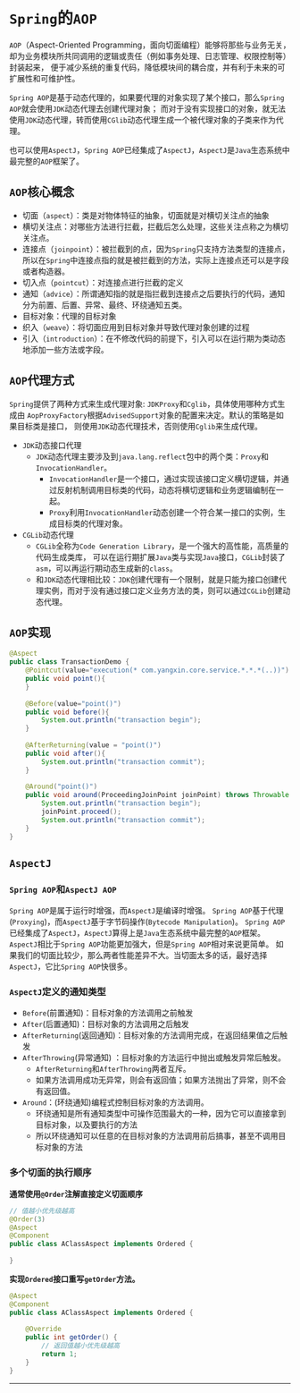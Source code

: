# `Spring`的`AOP`

`AOP`（Aspect-Oriented Programming，面向切面编程）能够将那些与业务无关，
却为业务模块所共同调用的逻辑或责任（例如事务处理、日志管理、权限控制等）封装起来，
便于减少系统的重复代码，降低模块间的耦合度，并有利于未来的可扩展性和可维护性。

`Spring AOP`是基于动态代理的，如果要代理的对象实现了某个接口，那么`Spring AOP`就会使用`JDK`动态代理去创建代理对象；
而对于没有实现接口的对象，就无法使用`JDK`动态代理，转而使用`CGlib`动态代理生成一个被代理对象的子类来作为代理。

也可以使用`AspectJ`，`Spring AOP`已经集成了`AspectJ`，`AspectJ`是`Java`生态系统中最完整的`AOP`框架了。

## <a id="aophxgn">`AOP`核心概念</a>
- 切面（`aspect`）：类是对物体特征的抽象，切面就是对横切关注点的抽象
- 横切关注点：对哪些方法进行拦截，拦截后怎么处理，这些关注点称之为横切关注点。
- 连接点（`joinpoint`）：被拦截到的点，因为`Spring`只支持方法类型的连接点，所以在`Spring`中连接点指的就是被拦截到的方法，实际上连接点还可以是字段或者构造器。
- 切入点（`pointcut`）：对连接点进行拦截的定义
- 通知（`advice`）：所谓通知指的就是指拦截到连接点之后要执行的代码，通知分为前置、后置、异常、最终、环绕通知五类。
- 目标对象：代理的目标对象
- 织入（`weave`）：将切面应用到目标对象并导致代理对象创建的过程
- 引入（`introduction`）：在不修改代码的前提下，引入可以在运行期为类动态地添加一些方法或字段。

## <a id="aopdlfs">`AOP`代理方式</a>
`Spring`提供了两种方式来生成代理对象: `JDKProxy`和`Cglib`，具体使用哪种方式生成由
`AopProxyFactory`根据`AdvisedSupport`对象的配置来决定。默认的策略是如果目标类是接口，
则使用`JDK`动态代理技术，否则使用`Cglib`来生成代理。
- `JDK`动态接口代理
  - `JDK`动态代理主要涉及到`java.lang.reflect`包中的两个类：`Proxy`和`InvocationHandler`。
      - `InvocationHandler`是一个接口，通过实现该接口定义横切逻辑，并通过反射机制调用目标类的代码，动态将横切逻辑和业务逻辑编制在一起。
      - `Proxy`利用`InvocationHandler`动态创建一个符合某一接口的实例，生成目标类的代理对象。
- `CGLib`动态代理
  - `CGLib`全称为`Code Generation Library`，是一个强大的高性能，高质量的代码生成类库，
     可以在运行期扩展`Java`类与实现`Java`接口，`CGLib`封装了`asm`，可以再运行期动态生成新的`class`。
  - 和`JDK`动态代理相比较：`JDK`创建代理有一个限制，就是只能为接口创建代理实例，而对于没有通过接口定义业务方法的类，则可以通过`CGLib`创建动态代理。

## <a id="aopsx">`AOP`实现</a>
```java
@Aspect
public class TransactionDemo {
    @Pointcut(value="execution(* com.yangxin.core.service.*.*.*(..))")
    public void point(){
    }
    
    @Before(value="point()")
    public void before(){
        System.out.println("transaction begin");
    }
    
    @AfterReturning(value = "point()")
    public void after(){
        System.out.println("transaction commit");
    }
    
    @Around("point()")
    public void around(ProceedingJoinPoint joinPoint) throws Throwable {
        System.out.println("transaction begin");
        joinPoint.proceed();
        System.out.println("transaction commit");
    }
}
```

## <a id="aspectJ">`AspectJ`</a>

### <a id="aspectJ_spring">`Spring AOP`和`AspectJ AOP`</a>
`Spring AOP`是属于运行时增强，而`AspectJ`是编译时增强。
`Spring AOP`基于代理(`Proxying`)，而`AspectJ`基于字节码操作(`Bytecode Manipulation`)。
`Spring AOP`已经集成了`AspectJ`，`AspectJ`算得上是`Java`生态系统中最完整的`AOP`框架。
`AspectJ`相比于`Spring AOP`功能更加强大，但是`Spring AOP`相对来说更简单。
如果我们的切面比较少，那么两者性能差异不大。当切面太多的话，最好选择`AspectJ`，它比`Spring AOP`快很多。

### <a id="aspectJ_tzlx">`AspectJ`定义的通知类型</a>
- `Before`(前置通知)：⽬标对象的方法调用之前触发
- `After`(后置通知)：⽬标对象的方法调用之后触发
- `AfterReturning`(返回通知)：⽬标对象的方法调用完成，在返回结果值之后触发
- `AfterThrowing`(异常通知) ：⽬标对象的方法运⾏中抛出或触发异常后触发。
  - `AfterReturning`和`AfterThrowing`两者互斥。
  - 如果方法调用成功⽆异常，则会有返回值；如果方法抛出了异常，则不会有返回值。
- `Around`：(环绕通知)编程式控制⽬标对象的方法调用。
  - 环绕通知是所有通知类型中可操作范围最⼤的⼀种，因为它可以直接拿到⽬标对象，以及要执⾏的方法
  - 所以环绕通知可以任意的在⽬标对象的方法调用前后搞事，甚⾄不调用⽬标对象的方法

### <a id="dgqmdzxsx">多个切面的执行顺序</a>

**通常使用`@Order`注解直接定义切⾯顺序**

```java
// 值越小优先级越⾼
@Order(3)
@Aspect
@Component
public class AClassAspect implements Ordered {
    
}
```

**实现`Ordered`接⼝重写`getOrder`方法。**

```java
@Aspect
@Component
public class AClassAspect implements Ordered {
    
    @Override
    public int getOrder() {
        // 返回值越小优先级越⾼
        return 1;
    }
}
```


----
